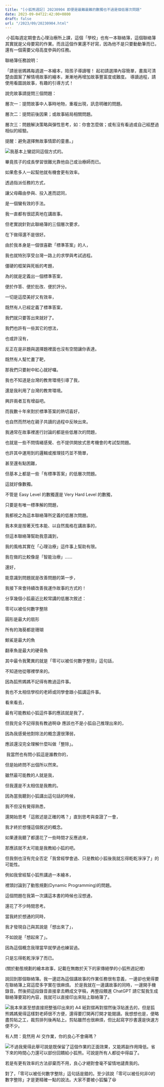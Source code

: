 ```yaml
---
title: "[小狐熊週記] 20230904 即便是最難最難的數獨也不過是個低層次問題"
date: 2023-09-04T22:42:00+0800
draft: false
url: "/2023/09/20230904.html"
---
```


 小狐每週定期會去心理治療所上課，這個「學校」也有一本聯絡簿，這個聯絡簿其實就是父母要寫的作業。而且這個作業還不好寫，因為他不是只要動動筆而已，還有一個需要父母高度參與的任務。



聯絡簿任務說明：

「請爸爸媽媽每週選一本繪本，陪孩子導讀喔！ 起初請選擇內容簡單，畫風可清楚由圖案了解情境故事的繪本，漸漸地再增加故事豐富度或難度。 導讀過程，請使用看圖說故事，有趣的引導方式！

說完故事請提問三個問題：

層次一：提問故事中人事時地物，重複出現，訊息明確的問題。

層次二：提問前後因果；或故事結局相關問題。

層次三：問題解決策略與彈性思考，如：你會怎麼做；或有沒有看過或自己經歷過相似的經驗。

提醒：避免選擇無故事情節的童書。」

![](https://assets.buttondown.email/images/9d226624-71b3-426a-9d9d-79f7dd984d6a.png?w=960&fit=max)我基本上蠻認同這個方式的。

畢竟孩子的成長學習很難光靠他自己或治療師而已。

如果愈多人一起幫他就有機會更有效率。

透過指派任務的方式，

讓父母藉由參與、投入進而認同，

是一個蠻有效的手法。







我一直都有很認真地在講故事。

但老實說針對此聯絡簿的三個層次要求，

在下做得還不是很好。







由於我本身是一個很喜歡「標準答案」的人，

我也就特別享受台灣一路上的求學與考試過程。

僵硬的框架與死板的考題，

為的就是定義出一個標準答案，

便於作答、便於批改、便於評分。

一切是這麼美好又有效率，

既然有人已經定義了標準答案，

我們就只要答出來就好了。

我們也許有一些其它的想法，

也或許沒有，

反正在是非題與選擇題裡面也沒有空間讓你表達。

既然有人幫忙畫了靶，

那我們只要射中紅心就好囉。




我也不知道是台灣的教育環境引導了我，

還是我利用了台灣的教育環境。

興許兩者互有增益吧。

而我數十年來對於標準答案的熱切喜好，

也自然而然地在親子共讀的過程中反映出來。







我通常在故事裡進行討論的都是些低層次的問題，

也就是一些不問情緒感覺、也不提供開放式思考機會的考試型問題。

也許其中運用到的邏輯或推理技巧並不簡單，

甚至還有點困難，

但基本上都是一些「有標準答案」的低層次問題。

這就好像數獨。

不管是 Easy Level 的數獨還是 Very Hard Level 的數獨，

只要是有唯一標準解的問題，

我都視之為這本聯絡簿所定義的低層次問題。







我本來是按著天性本能、以自然風格在講故事的，

但這本聯絡簿幫助我意識到，

我的風格其實在「心理治療」這件事上幫助有限。

我在做的比較像是「智能治療」……




還好，

能意識到問題就是改善問題的第一步，

我接下來會持續改善我運作故事的方式的！

分享幾個小狐最近比較常講的低層次敘述：

零可以被任何數字整除

圓形是最大的扇形

所有的海葵都是珊瑚

鯨鯊是最大的魚

翻車魚是最大的硬骨魚

其中最令我驚異的就是「零可以被任何數字整除」這句話，

不知道他從哪裡學來的。

因為狐熊媽媽不記得有教過這件事。

我也不太相信學校的老師或同學會跟小狐講這件事。

看來看去，

最有可能教給小狐這件事的應該就是我了，

但我完全不記得我有教過啊😅 應該也不是小狐自己推理出來的，

因為我感覺他對除法的概念還很薄弱，

應該還沒完全理解什麼叫做「整除」。

 我當然也有問小狐這是誰教你的，

但是始終問不出個所以然來。







雖然最可能教的人就是我，

但我還是不太相信是我教的。

因為當我聽到小狐講出這句話的時候，

我不但沒有覺得熟悉，

還開始思考「這敘述是正確的嗎？」直到思考與查證了一會，

我才終於想懂這個敘述的概念。

如果連我聽了都還花了一些時間才反應過來，

那應該就不太可能是我教給小狐的吧。







但我倒也沒有完全否定「我曾經學會過、只是教給小狐後我就忘得乾乾淨淨了」的可能性。







例如我曾經幫小狐熊講過一本繪本，

裡頭討論到了動態規劃(Dynamic Programming)的問題。

這個問題在我第一次講這本書的時候也沒想通，

還花了不少時間思考。

當我終於想通的同時，

我才發現自己與其說是「想出來了」，

不如說是「想起來了」。

因為這個概念我理當早就學過也練習過。

只是忘得乾乾淨淨了而已。


(關於動態規劃的繪本故事，記載在無敵於天下的家傳絕學的小狐熊週記裡)

說回到那個聯絡簿。我一邊認為這個講故事的作業任務很有意義，一邊卻也覺得要在聯絡簿上寫這麼多字實在很麻煩。 於是我就在一邊講故事的同時，一邊開手機錄音。然後把這段錄音直接拿去轉成文字稿，再整段餵進 ChatGPT 請它幫我生成聯絡簿要寫的內容，我就可以直接印出來貼上聯絡簿了。

![](https://assets.buttondown.email/images/ee918a24-2110-457a-8432-311ffb8532cf.png?w=960&fit=max)我本來甚至想直接把整張印出來的 A4 紙對摺再對摺然後浮貼進去的，但是狐熊媽媽覺得這樣對老師很不方便，還得要打開再打開才能閱讀。我想想也是，便略盡剪貼之工，裁剪排列後再貼上。剪貼雖然也很麻煩，但比起寫字抄書還是快速方便不少。

有人問：竟然用 AI 交作業，你的良心不會痛嗎？

![](https://assets.buttondown.email/images/ee8b3da2-6046-4128-9101-139090c143a4.png?w=960&fit=max)不過我覺得此舉可說是既保留了這個作業的正面效果，又能將副作用降低。省下來的時間心力還可以部份回饋給小狐熊。可說是所有人都從中得益了。



若是有更有效率的方法卻棄而不用，良心才絕對會毫不留情地譴責我的。

對了，「零可以被任何數字整除」這句話是錯的。至少該說「零可以被任何非0的數字整除」才是更精確一點的說法。大家不要被小狐騙了😆






